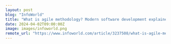 ```yaml
---
layout: post
blog: "InfoWorld"
title: "What is agile methodology? Modern software development explained"
date: 2024-04-02T09:00:00Z
image: images/infoworld.png
remote_url: "https://www.infoworld.com/article/3237508/what-is-agile-methodology-modern-software-development-explained.html#tk.rss_applicationdevelopment"
---
```

